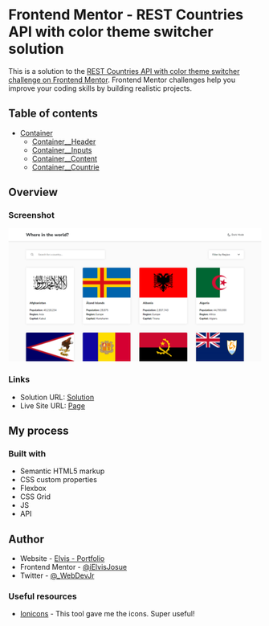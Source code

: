 # Frontend Mentor - REST Countries API with color theme switcher solution

This is a solution to the [REST Countries API with color theme switcher challenge on Frontend Mentor](https://www.frontendmentor.io/challenges/rest-countries-api-with-color-theme-switcher-5cacc469fec04111f7b848ca). Frontend Mentor challenges help you improve your coding skills by building realistic projects.

## Table of contents

- [Container](#Container)
  - [Container\_\_Header](#Container__Header)
  - [Container\_\_Inputs](#Container__Inputs)
  - [Container\_\_Content](#Container__Content)
  - [Container\_\_Countrie](#Container__Countrie)

## Overview

### Screenshot

![](./images/Solution.png)

### Links

- Solution URL: [Solution](https://github.com/iElvisJosue/FrontEnd-Mentor-Challenges/tree/main/rest-countries-api-with-color-theme-switcher-main)
- Live Site URL: [Page](https://ielvisjosue.github.io/FrontEnd-Mentor-Challenges/rest-countries-api-with-color-theme-switcher-main)

## My process

### Built with

- Semantic HTML5 markup
- CSS custom properties
- Flexbox
- CSS Grid
- JS
- API

## Author

- Website - [Elvis - Portfolio](https://ielvisjosue.github.io/Portafolio/)
- Frontend Mentor - [@iElvisJosue](https://www.frontendmentor.io/profile/iElvisJosue)
- Twitter - [@\_WebDevJr](https://twitter.com/_WebDevJr)

### Useful resources

- [Ionicons](https://ionic.io/ionicons) - This tool gave me the icons. Super useful!
